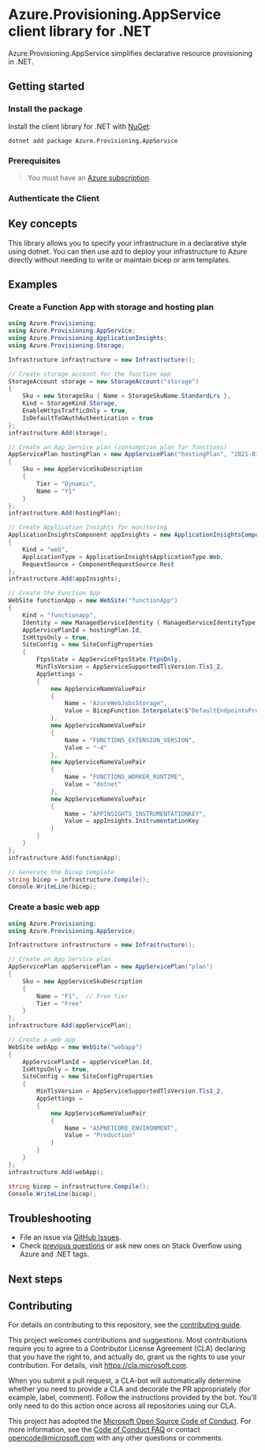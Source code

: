 # Azure.Provisioning.AppService client library for .NET

Azure.Provisioning.AppService simplifies declarative resource provisioning in .NET.

## Getting started

### Install the package

Install the client library for .NET with [NuGet](https://www.nuget.org/ ):

```dotnetcli
dotnet add package Azure.Provisioning.AppService
```

### Prerequisites

> You must have an [Azure subscription](https://azure.microsoft.com/free/dotnet/).

### Authenticate the Client

## Key concepts

This library allows you to specify your infrastructure in a declarative style using dotnet.  You can then use azd to deploy your infrastructure to Azure directly without needing to write or maintain bicep or arm templates.

## Examples

### Create a Function App with storage and hosting plan

```csharp
using Azure.Provisioning;
using Azure.Provisioning.AppService;
using Azure.Provisioning.ApplicationInsights;
using Azure.Provisioning.Storage;

Infrastructure infrastructure = new Infrastructure();

// Create storage account for the function app
StorageAccount storage = new StorageAccount("storage")
{
    Sku = new StorageSku { Name = StorageSkuName.StandardLrs },
    Kind = StorageKind.Storage,
    EnableHttpsTrafficOnly = true,
    IsDefaultToOAuthAuthentication = true
};
infrastructure.Add(storage);

// Create an App Service plan (consumption plan for functions)
AppServicePlan hostingPlan = new AppServicePlan("hostingPlan", "2021-03-01")
{
    Sku = new AppServiceSkuDescription
    {
        Tier = "Dynamic",
        Name = "Y1"
    }
};
infrastructure.Add(hostingPlan);

// Create Application Insights for monitoring
ApplicationInsightsComponent appInsights = new ApplicationInsightsComponent("appInsights")
{
    Kind = "web",
    ApplicationType = ApplicationInsightsApplicationType.Web,
    RequestSource = ComponentRequestSource.Rest
};
infrastructure.Add(appInsights);

// Create the Function App
WebSite functionApp = new WebSite("functionApp")
{
    Kind = "functionapp",
    Identity = new ManagedServiceIdentity { ManagedServiceIdentityType = ManagedServiceIdentityType.SystemAssigned },
    AppServicePlanId = hostingPlan.Id,
    IsHttpsOnly = true,
    SiteConfig = new SiteConfigProperties
    {
        FtpsState = AppServiceFtpsState.FtpsOnly,
        MinTlsVersion = AppServiceSupportedTlsVersion.Tls1_2,
        AppSettings =
        {
            new AppServiceNameValuePair
            {
                Name = "AzureWebJobsStorage",
                Value = BicepFunction.Interpolate($"DefaultEndpointsProtocol=https;AccountName={storage.Name};EndpointSuffix=core.windows.net;AccountKey={storage.GetKeys()[0].Unwrap().Value}")
            },
            new AppServiceNameValuePair
            {
                Name = "FUNCTIONS_EXTENSION_VERSION",
                Value = "~4"
            },
            new AppServiceNameValuePair
            {
                Name = "FUNCTIONS_WORKER_RUNTIME",
                Value = "dotnet"
            },
            new AppServiceNameValuePair
            {
                Name = "APPINSIGHTS_INSTRUMENTATIONKEY",
                Value = appInsights.InstrumentationKey
            }
        }
    }
};
infrastructure.Add(functionApp);

// Generate the Bicep template
string bicep = infrastructure.Compile();
Console.WriteLine(bicep);
```

### Create a basic web app

```csharp
using Azure.Provisioning;
using Azure.Provisioning.AppService;

Infrastructure infrastructure = new Infrastructure();

// Create an App Service plan
AppServicePlan appServicePlan = new AppServicePlan("plan")
{
    Sku = new AppServiceSkuDescription
    {
        Name = "F1",  // Free tier
        Tier = "Free"
    }
};
infrastructure.Add(appServicePlan);

// Create a web app
WebSite webApp = new WebSite("webapp")
{
    AppServicePlanId = appServicePlan.Id,
    IsHttpsOnly = true,
    SiteConfig = new SiteConfigProperties
    {
        MinTlsVersion = AppServiceSupportedTlsVersion.Tls1_2,
        AppSettings =
        {
            new AppServiceNameValuePair
            {
                Name = "ASPNETCORE_ENVIRONMENT",
                Value = "Production"
            }
        }
    }
};
infrastructure.Add(webApp);

string bicep = infrastructure.Compile();
Console.WriteLine(bicep);
```

## Troubleshooting

-   File an issue via [GitHub Issues](https://github.com/Azure/azure-sdk-for-net/issues).
-   Check [previous questions](https://stackoverflow.com/questions/tagged/azure+.net) or ask new ones on Stack Overflow using Azure and .NET tags.

## Next steps

## Contributing

For details on contributing to this repository, see the [contributing
guide][cg].

This project welcomes contributions and suggestions. Most contributions
require you to agree to a Contributor License Agreement (CLA) declaring
that you have the right to, and actually do, grant us the rights to use
your contribution. For details, visit <https://cla.microsoft.com>.

When you submit a pull request, a CLA-bot will automatically determine
whether you need to provide a CLA and decorate the PR appropriately
(for example, label, comment). Follow the instructions provided by the
bot. You'll only need to do this action once across all repositories
using our CLA.

This project has adopted the [Microsoft Open Source Code of Conduct][coc]. For
more information, see the [Code of Conduct FAQ][coc_faq] or contact
<opencode@microsoft.com> with any other questions or comments.

<!-- LINKS -->
[cg]: https://github.com/Azure/azure-sdk-for-net/blob/main/sdk/resourcemanager/Azure.ResourceManager/docs/CONTRIBUTING.md
[coc]: https://opensource.microsoft.com/codeofconduct/
[coc_faq]: https://opensource.microsoft.com/codeofconduct/faq/
